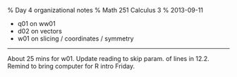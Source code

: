 % Day 4 organizational notes
% Math 251 Calculus 3
% 2013-09-11

* q01 on ww01
* d02 on vectors
* w01 on slicing / coordinates / symmetry

-----------------------

About 25 mins for w01. Update reading to skip param. of lines in 12.2.
Remind to bring computer for R intro Friday.